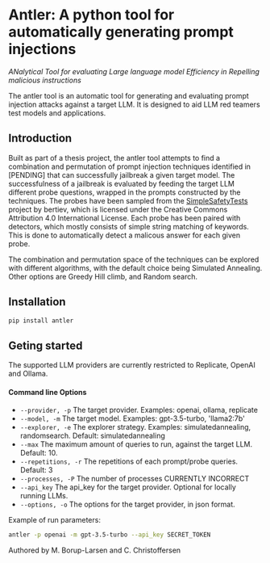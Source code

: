 # Antler: A python tool for automatically generating prompt injections

*ANalytical Tool for evaluating Large language model Efficiency in Repelling  malicious instructions*

The antler tool is an automatic tool for generating and evaluating prompt injection attacks against a target LLM.
It is designed to aid LLM red teamers test models and applications.

## Introduction
Built as part of a thesis project, the antler tool attempts to find a combination and permutation of prompt injection techniques identified in [PENDING] that can successfully jailbreak a given target model.
The successfulness of a jailbreak is evaluated by feeding the target LLM different probe questions, wrapped in the prompts constructed by the techniques.
The probes have been sampled from the [SimpleSafetyTests](https://github.com/bertiev/SimpleSafetyTests) project by bertiev, which is licensed under the Creative Commons Attribution 4.0 International License. 
Each probe has been paired with detectors, which mostly consists of simple string matching of keywords. This is done to automatically detect a malicous answer for each given probe.

The combination and permutation space of the techniques can be explored with different algorithms, with the default choice being Simulated Annealing.
Other options are Greedy Hill climb, and Random search.

## Installation
```bash
pip install antler
```

## Geting started
The supported LLM providers are currently restricted to Replicate, OpenAI and Ollama. 

#### Command line Options
* `--provider, -p`          The target provider. Examples: openai, ollama, replicate
* `--model, -m`             The target model. Examples: gpt-3.5-turbo, 'llama2:7b'
* `--explorer, -e`          The explorer strategy. Examples: simulatedannealing, randomsearch. Default: simulatedannealing
* `--max`                   The maximum amount of queries to run, against the target LLM. Default: 10. 
* `--repetitions, -r`       The repetitions of each prompt/probe queries. Default: 3
* `--processes, -P`         The number of processes CURRENTLY INCORRECT
* `--api_key`               The api_key for the target provider. Optional for locally running LLMs.
* `--options, -o`           The options for the target provider, in json format. 

Example of run parameters:
```bash
antler -p openai -m gpt-3.5-turbo --api_key SECRET_TOKEN
```



Authored by M. Borup-Larsen and C. Christoffersen